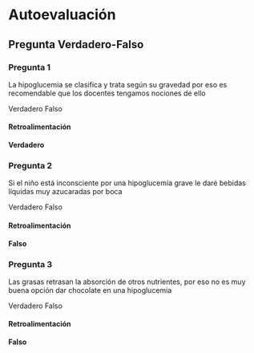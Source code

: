 # Autoevaluación

## Pregunta Verdadero-Falso

### Pregunta 1

La hipoglucemia se clasifica y trata según su gravedad por eso es recomendable que los docentes tengamos nociones de ello

 Verdadero  Falso

#### Retroalimentación

**Verdadero**

### Pregunta 2

Si el niño está inconsciente por una hipoglucemia grave le daré bebidas líquidas muy azucaradas por boca

 Verdadero  Falso

#### Retroalimentación

**Falso**

### Pregunta 3

Las grasas retrasan la absorción de otros nutrientes, por eso no es muy buena opción dar chocolate en una hipoglucemia

 Verdadero  Falso

#### Retroalimentación

**Falso**

